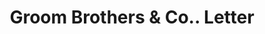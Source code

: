 ---
doi: 10.7916/D84F32VX
date_other: '1860'
date_other_textual: 1860-1869
form: correspondence
genre:
- Letters (correspondence)
name:
- Groom Brothers & Co.
object_in_context_url: https://biggert.cul.columbia.edu/items/view/ave_biggert_01660
subject_hierarchical_geographic:
- New York, New York, United States
subject_name:
- Groom Brothers & Co.
title: Groom Brothers & Co.. Letter
sort_title: Groom Brothers & Co.. Letter
call_number: ave_biggert_01660
coordinates:
- 40.71277777777778,-74.00583333333333
pid: ave_biggert_01660
identifiers: ave_biggert_01660
thumbnail: false
permalink: /biggert/ave_biggert_01660/
layout: iiif-image-page
---